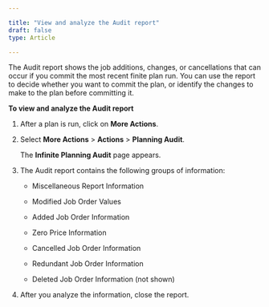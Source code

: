 ```yaml
---

title: "View and analyze the Audit report"
draft: false
type: Article

---
```


The Audit report shows the job additions, changes, or cancellations that can occur if you commit the most recent finite plan run. You can use the report to decide whether you want to commit the plan, or identify the changes to make to the plan before committing it.

**To view and analyze the Audit report**

1. After a plan is run, click on **More Actions**.

2. Select **More Actions** > **Actions** > **Planning Audit**.

    The **Infinite Planning Audit** page appears.

3. The Audit report contains the following groups of information:

    - Miscellaneous Report Information

    - Modified Job Order Values

    - Added Job Order Information

    - Zero Price Information

    - Cancelled Job Order Information

    - Redundant Job Order Information

    - Deleted Job Order Information (not shown)

4. After you analyze the information, close the report.

​